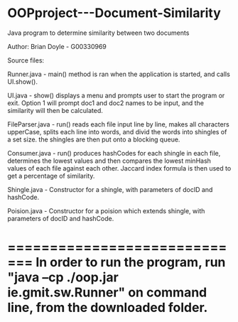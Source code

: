 # OOPproject---Document-Similarity
Java program to determine similarity between two documents

Author: Brian Doyle - G00330969

Source files:

Runner.java - 		main() method is ran when the application is started, and calls UI.show().

UI.java - 		show() displays a menu and prompts user to start the program or exit. 
	  		Option 1 will prompt doc1 and doc2 names to be input, and the similarity will then be calculated.

FileParser.java - 	run() reads each file input line by line, makes all characters upperCase, splits each line into words, 
			and divid the words into shingles of a set size. the shingles are then put onto a blocking queue.

Consumer.java - 	run() produces hashCodes for each shingle in each file, determines the lowest values and then 
			compares the lowest minHash values of each file against each other. 
			Jaccard index formula is then used to get a percentage of similarity.

Shingle.java -		Constructor for a shingle, with parameters of docID and hashCode.

Poision.java - 		Constructor for a poision which extends shingle, with parameters of docID and hashCode.

=============================
In order to run the program, run "java –cp ./oop.jar ie.gmit.sw.Runner" on command line, from the downloaded folder.
=============================
	
